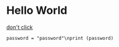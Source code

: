 # Hello World

[don't click](https://www.youtube.com/watch?v=dQw4w9WgXcQ)

```
password = "password"\nprint (password)
